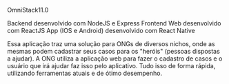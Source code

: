 OmniStack11.0

Backend desenvolvido com NodeJS e Express
Frontend Web desenvolvido com ReactJS
App (IOS e Android) desenvolvido com React Native

Essa aplicação traz uma solução para ONGs de diversos nichos, onde as mesmas podem cadastrar seus casos para os "heróis" (pessoas dispostas a ajudar).
A ONG utiliza a aplicação web para fazer o cadastro de casos e o usuário que irá ajudar faz isso pelo aplicativo. Tudo isso de forma rápida, utilizando ferramentas atuais e de ótimo desempenho.
